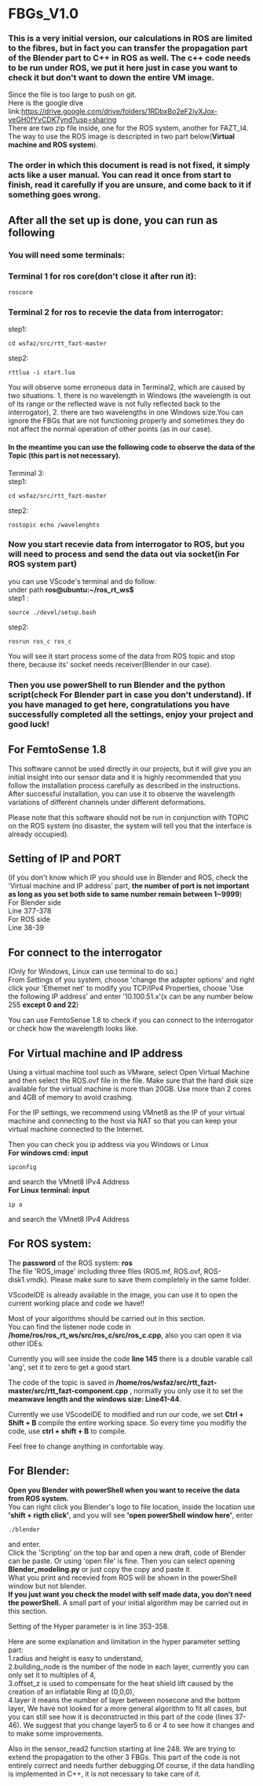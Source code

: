 # FBGs_V1.0
### This is a very initial version, our calculations in ROS are limited to the fibres, but in fact you can transfer the propagation part of the Blender part to C++ in ROS as well. The c++ code needs to be run under ROS, we put it here just in case you want to check it but don't want to down the entire VM image.    
  
Since the file is too large to push on git.    
Here is the google dive link:https://drive.google.com/drive/folders/1RDbxBo2eF2iyXJox-veGH0fYvCDK7ynd?usp=sharing     
There are two zip file inside, one for the ROS system, another for FAZT_I4.  
The way to use the ROS image is descripted in two part below(**Virtual machine and ROS system**).   
  
### **The order in which this document is read is not fixed, it simply acts like a user manual. You can read it once from start to finish, read it carefully if you are unsure, and come back to it if something goes wrong.**  

## **After all the set up is done, you can run as following**  
### You will need some terminals:  
  
### Terminal 1 for ros core(**don't close it after run it**): 
```
roscore
```
  
### Terminal 2 for ros to recevie the data from interrogator:   
step1: 
```
cd wsfaz/src/rtt_fazt-master
```
step2: 
```
rttlua -i start.lua
```  
You will observe some erroneous data in Terminal2, which are caused by two situations. 1. there is no wavelength in Windows (the wavelength is out of its range or the reflected wave is not fully reflected back to the interrogator), 2. there are two wavelengths in one Windows size.You can ignore the FBGs that are not functioning properly and sometimes they do not affect the normal operation of other points (as in our case).  
  
#### In the meantime you can use the following code to observe the data of the Topic (this part is **not necessary**).    
Terminal 3:  
step1: 
```
cd wsfaz/src/rtt_fazt-master
```
step2: 
```
rostopic echo /wavelenghts    
```  
  
### Now you start recevie data from interrogator to ROS, but you will need to process and send the data out via socket(in **For ROS system** part)  
you can use VScode's terminal and do follow:  
under path **ros@ubuntu:~/ros_rt_ws$**    
step1 :  
```
source ./devel/setup.bash
```
step2:  
```
rosrun ros_c ros_c
```
You will see it start process some of the data from ROS topic and stop there, because its' socket needs receiver(Blender in our case).  

### Then you use powerShell to run Blender and the python script(**check For Blender part in case you don't understand**). If you have managed to get here, congratulations you have successfully completed all the settings, enjoy your project and good luck!  
  
## **For FemtoSense 1.8**   
This software cannot be used directly in our projects, but it will give you an initial insight into our sensor data and it is highly recommended that you follow the installation process carefully as described in the instructions. After successful installation, you can use it to observe the wavelength variations of different channels under different deformations.   
  
Please note that this software should not be run in conjunction with TOPIC on the ROS system (no disaster, the system will tell you that the interface is already occupied).
  
## **Setting of IP and PORT**  
(if you don't know which IP you should use in Blender and ROS, check the 'Virtual machine and IP address' part, **the number of port is not important as long as you set both side to same number remain between 1~9999**)  
For Blender side  
 Line 377-378  
For ROS side  
 Line 38-39  
  
## **For connect to the interrogator**  
(Only for Windows, Linux can use terminal to do so.)   
From Settings of you system, choose 'change the adapter options' and right click your 'Ethemet net' to modify you TCP/IPv4 Properties, choose 'Use the following IP address' and enter '10.100.51.x'(x can be any number below 255 **except 0 and 22**)  
  
You can use FemtoSense 1.8 to check if you can connect to the interrogator or check how the wavelength looks like.  
  
## **For Virtual machine and IP address**   
Using a virtual machine tool such as VMware, select Open Virtual Machine and then select the ROS.ovf file in the file. Make sure that the hard disk size available for the virtual machine is more than 20GB. Use more than 2 cores and 4GB of memory to avoid crashing.  
  
For the IP settings, we recommend using VMnet8 as the IP of your virtual machine and connecting to the host via NAT so that you can keep your virtual machine connected to the Internet.  
  
Then you can check you ip address via you Windows or Linux  
**For windows cmd: input** 
```
ipconfig
``` 
and search the VMnet8 IPv4 Address     
**For Linux terminal: input**   
```
ip a
```
and search the VMnet8 IPv4 Address
    
    
## **For ROS system:**  
The **password** of the ROS system: **ros**  
The file 'ROS_image' including three files (ROS.mf, ROS.ovf, ROS-disk1.vmdk). Please make sure to save them completely in the same folder.   
  
VScodeIDE is already available in the image, you can use it to open the current working place and code we have!!      
  
Most of your algorithms should be carried out in this section.   
You can find the listener node code in **/home/ros/ros_rt_ws/src/ros_c/src/ros_c.cpp**, also you can open it via other IDEs.  
  
Currently you will see inside the code **line 145** there is a double varable call 'ang', set it to zero to get a good start.     
  
The code of the topic is saved in **/home/ros/wsfaz/src/rtt_fazt-master/src/rtt_fazt-component.cpp** , normally you only use it to set the **meanwave length and the windows size: Line41-44**.  
    
Currently we use VScodeIDE to modified and run our code, we set **Ctrl + Shift + B** compile the entire working space. So every time you modifiy the code, use **ctrl + shift + B** to compile.  
  
Feel free to change anything in confortable way.
   
    
## **For Blender:**  
**Open you Blender with powerShell when you want to receive the data from ROS system.**  
You can right click you Blender's logo to file location, inside the location use **'shift + rigth click'**, and you will see **'open powerShell window here'**, enter 
```
./blender
```
and enter.  
Click the 'Scripting' on the top bar and open a new draft, code of Blender can be paste. Or using 'open file' is fine. Then you can select opening **Blender_modeling.py** or just copy the copy and paste it.  
What you print and recevied from ROS will be shown in the powerShell window but not blender.  
**If you just want you check the model with self made data, you don't need the powerShell.**
A small part of your initial algorithm may be carried out in this section.   
  
Setting of the Hyper parameter is in line 353-358.   
  
Here are some explanation and limitation in the hyper parameter setting part:   
1.radius and height is easy to understand,  
2.building_node is the number of the node in each layer, currently you can only set it to multiples of 4,   
3.offset_z is used to compensate for the heat shield lift caused by the creation of an inflatable Ring at (0,0,0),  
4.layer it means the number of layer between nosecone and the bottom layer, We have not looked for a more general algorithm to fit all cases, but you can still see how it is deconstructed in this part of the code (lines 37-46). We suggest that you change layer5 to 6 or 4 to see how it changes and to make some improvements.  
  
    
Also in the sensor_read2 function starting at line 248. We are trying to extend the propagation to the other 3 FBGs. This part of the code is not entirely correct and needs further debugging.Of course, if the data handling is implemented in C++, it is not necessary to take care of it.    

    

